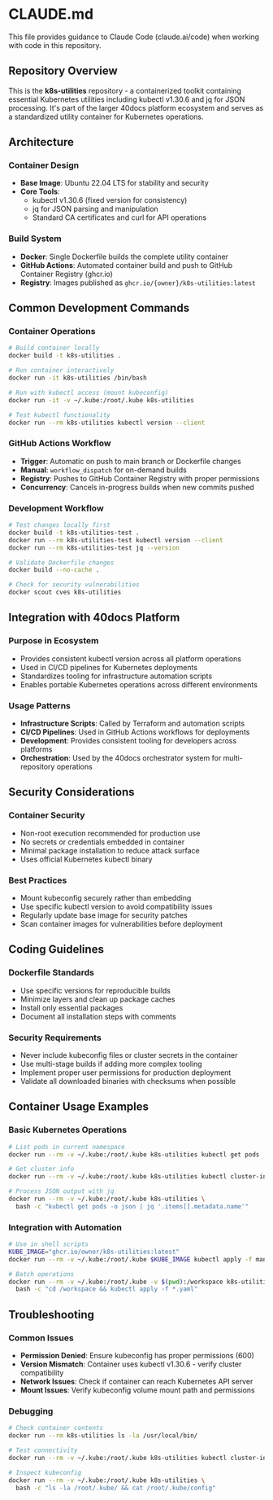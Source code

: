 # CLAUDE.md

This file provides guidance to Claude Code (claude.ai/code) when working with code in this repository.

## Repository Overview

This is the **k8s-utilities** repository - a containerized toolkit containing essential Kubernetes utilities including kubectl v1.30.6 and jq for JSON processing. It's part of the larger 40docs platform ecosystem and serves as a standardized utility container for Kubernetes operations.

## Architecture

### Container Design
- **Base Image**: Ubuntu 22.04 LTS for stability and security
- **Core Tools**: 
  - kubectl v1.30.6 (fixed version for consistency)
  - jq for JSON parsing and manipulation
  - Standard CA certificates and curl for API operations

### Build System
- **Docker**: Single Dockerfile builds the complete utility container
- **GitHub Actions**: Automated container build and push to GitHub Container Registry (ghcr.io)
- **Registry**: Images published as `ghcr.io/{owner}/k8s-utilities:latest`

## Common Development Commands

### Container Operations
```bash
# Build container locally
docker build -t k8s-utilities .

# Run container interactively
docker run -it k8s-utilities /bin/bash

# Run with kubectl access (mount kubeconfig)
docker run -it -v ~/.kube:/root/.kube k8s-utilities

# Test kubectl functionality
docker run --rm k8s-utilities kubectl version --client
```

### GitHub Actions Workflow
- **Trigger**: Automatic on push to main branch or Dockerfile changes
- **Manual**: `workflow_dispatch` for on-demand builds
- **Registry**: Pushes to GitHub Container Registry with proper permissions
- **Concurrency**: Cancels in-progress builds when new commits pushed

### Development Workflow
```bash
# Test changes locally first
docker build -t k8s-utilities-test .
docker run --rm k8s-utilities-test kubectl version --client
docker run --rm k8s-utilities-test jq --version

# Validate Dockerfile changes
docker build --no-cache .

# Check for security vulnerabilities
docker scout cves k8s-utilities
```

## Integration with 40docs Platform

### Purpose in Ecosystem
- Provides consistent kubectl version across all platform operations
- Used in CI/CD pipelines for Kubernetes deployments
- Standardizes tooling for infrastructure automation scripts
- Enables portable Kubernetes operations across different environments

### Usage Patterns
- **Infrastructure Scripts**: Called by Terraform and automation scripts
- **CI/CD Pipelines**: Used in GitHub Actions workflows for deployments
- **Development**: Provides consistent tooling for developers across platforms
- **Orchestration**: Used by the 40docs orchestrator system for multi-repository operations

## Security Considerations

### Container Security
- Non-root execution recommended for production use
- No secrets or credentials embedded in container
- Minimal package installation to reduce attack surface
- Uses official Kubernetes kubectl binary

### Best Practices
- Mount kubeconfig securely rather than embedding
- Use specific kubectl version to avoid compatibility issues
- Regularly update base image for security patches
- Scan container images for vulnerabilities before deployment

## Coding Guidelines

### Dockerfile Standards
- Use specific versions for reproducible builds
- Minimize layers and clean up package caches
- Install only essential packages
- Document all installation steps with comments

### Security Requirements
- Never include kubeconfig files or cluster secrets in the container
- Use multi-stage builds if adding more complex tooling
- Implement proper user permissions for production deployment
- Validate all downloaded binaries with checksums when possible

## Container Usage Examples

### Basic Kubernetes Operations
```bash
# List pods in current namespace
docker run --rm -v ~/.kube:/root/.kube k8s-utilities kubectl get pods

# Get cluster info
docker run --rm -v ~/.kube:/root/.kube k8s-utilities kubectl cluster-info

# Process JSON output with jq
docker run --rm -v ~/.kube:/root/.kube k8s-utilities \
  bash -c "kubectl get pods -o json | jq '.items[].metadata.name'"
```

### Integration with Automation
```bash
# Use in shell scripts
KUBE_IMAGE="ghcr.io/owner/k8s-utilities:latest"
docker run --rm -v ~/.kube:/root/.kube $KUBE_IMAGE kubectl apply -f manifest.yaml

# Batch operations
docker run --rm -v ~/.kube:/root/.kube -v $(pwd):/workspace k8s-utilities \
  bash -c "cd /workspace && kubectl apply -f *.yaml"
```

## Troubleshooting

### Common Issues
- **Permission Denied**: Ensure kubeconfig has proper permissions (600)
- **Version Mismatch**: Container uses kubectl v1.30.6 - verify cluster compatibility
- **Network Issues**: Check if container can reach Kubernetes API server
- **Mount Issues**: Verify kubeconfig volume mount path and permissions

### Debugging
```bash
# Check container contents
docker run --rm k8s-utilities ls -la /usr/local/bin/

# Test connectivity
docker run --rm -v ~/.kube:/root/.kube k8s-utilities kubectl cluster-info

# Inspect kubeconfig
docker run --rm -v ~/.kube:/root/.kube k8s-utilities \
  bash -c "ls -la /root/.kube/ && cat /root/.kube/config"
```